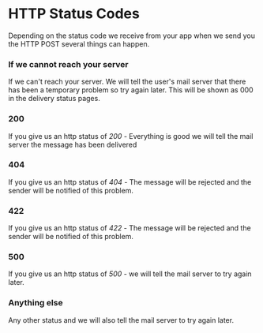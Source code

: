 HTTP Status Codes
=

Depending on the status code we receive from your app when we send you the HTTP POST several things can happen.

### If we cannot reach your server
If we can't reach your server. We will tell the user's mail server that there has been a temporary problem so try again later. This will be shown as 000 in the delivery status pages.

### 200
If you give us an http status of *200* - Everything is good we will tell the mail server the message has been delivered

### 404
If you give us an http status of *404* - The message will be rejected and the sender will be notified of this problem.

### 422
If you give us an http status of *422* - The message will be rejected and the sender will be notified of this problem.

### 500
If you give us an http status of *500* - we will tell the mail server to try again later.

### Anything else
Any other status and we will also tell the mail server to try again later.